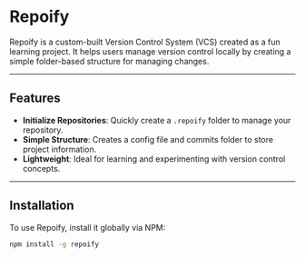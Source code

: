 # Repoify

Repoify is a custom-built Version Control System (VCS) created as a fun learning project. It helps users manage version control locally by creating a simple folder-based structure for managing changes.

---

## Features

- **Initialize Repositories**: Quickly create a `.repoify` folder to manage your repository.
- **Simple Structure**: Creates a config file and commits folder to store project information.
- **Lightweight**: Ideal for learning and experimenting with version control concepts.

---

## Installation

To use Repoify, install it globally via NPM:

```bash
npm install -g repoify
```
